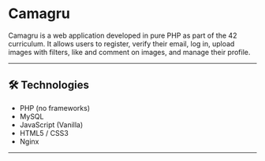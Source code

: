 # Camagru

Camagru is a web application developed in pure PHP as part of the 42 curriculum. It allows users to register, verify their email, log in, upload images with filters, like and comment on images, and manage their profile.

---

## 🛠 Technologies

- PHP (no frameworks)
- MySQL
- JavaScript (Vanilla)
- HTML5 / CSS3
- Nginx

---

